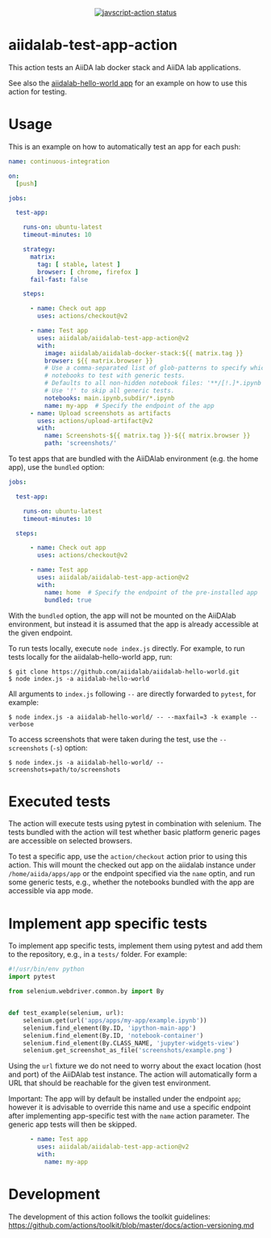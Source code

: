 <p align="center">
  <a href="https://github.com/actions/javascript-action/actions"><img alt="javscript-action status" src="https://github.com/actions/javascript-action/workflows/units-test/badge.svg"></a>
</p>

# aiidalab-test-app-action

This action tests an AiiDA lab docker stack and AiiDA lab applications.

See also the [aiidalab-hello-world app](https://github.com/aiidalab/aiidalab-hello-world) for an example on how to use this action for testing.

# Usage

This is an example on how to automatically test an app for each push:

<!-- start usage -->
```yaml
name: continuous-integration

on:
  [push]

jobs:

  test-app:

    runs-on: ubuntu-latest
    timeout-minutes: 10

    strategy:
      matrix:
        tag: [ stable, latest ]
        browser: [ chrome, firefox ]
      fail-fast: false

    steps:

      - name: Check out app
        uses: actions/checkout@v2

      - name: Test app
        uses: aiidalab/aiidalab-test-app-action@v2
        with:
          image: aiidalab/aiidalab-docker-stack:${{ matrix.tag }}
          browser: ${{ matrix.browser }}
          # Use a comma-separated list of glob-patterns to specify which
          # notebooks to test with generic tests.
          # Defaults to all non-hidden notebook files: '**/[!.]*.ipynb'
          # Use '!' to skip all generic tests.
          notebooks: main.ipynb,subdir/*.ipynb
          name: my-app  # Specify the endpoint of the app
      - name: Upload screenshots as artifacts
        uses: actions/upload-artifact@v2
        with:
          name: Screenshots-${{ matrix.tag }}-${{ matrix.browser }}
          path: 'screenshots/'
```
<!-- end usage -->

To test apps that are bundled with the AiiDAlab environment (e.g. the home app), use the ``bundled`` option:
```yaml
jobs:

  test-app:

    runs-on: ubuntu-latest
    timeout-minutes: 10

  steps:

      - name: Check out app
        uses: actions/checkout@v2

      - name: Test app
        uses: aiidalab/aiidalab-test-app-action@v2
        with:
          name: home  # Specify the endpoint of the pre-installed app
          bundled: true
```
With the ``bundled`` option, the app will not be mounted on the AiiDAlab environment, but instead it is assumed that the app is already accessible at the given endpoint.

To run tests locally, execute `node index.js` directly.
For example, to run tests locally for the aiidalab-hello-world app, run:

```console
$ git clone https://github.com/aiidalab/aiidalab-hello-world.git
$ node index.js -a aiidalab-hello-world
```
All arguments to ``index.js`` following ``--`` are directly forwarded to ``pytest``, for example:
```console
$ node index.js -a aiidalab-hello-world/ -- --maxfail=3 -k example --verbose
```

To access screenshots that were taken during the test, use the ``--screenshots`` (``-s``) option:
```console
$ node index.js -a aiidalab-hello-world/ --screenshots=path/to/screenshots
```

# Executed tests

The action will execute tests using pytest in combination with selenium.
The tests bundled with the action will test whether basic platform generic pages are accessible on selected browsers.

To test a specific app, use the `action/checkout` action prior to using this action.
This will mount the checked out app on the aiidalab instance under `/home/aiida/apps/app` or the endpoint specified via the ``name`` optin, and run some generic tests, e.g., whether the notebooks bundled with the app are accessible via app mode.

# Implement app specific tests

To implement app specific tests, implement them using pytest and add them to the repository, e.g., in a `tests/` folder.
For example:
```python
#!/usr/bin/env python
import pytest

from selenium.webdriver.common.by import By


def test_example(selenium, url):
    selenium.get(url('apps/apps/my-app/example.ipynb'))
    selenium.find_element(By.ID, 'ipython-main-app')
    selenium.find_element(By.ID, 'notebook-container')
    selenium.find_element(By.CLASS_NAME, 'jupyter-widgets-view')
    selenium.get_screenshot_as_file('screenshots/example.png')
```
Using the `url` fixture we do not need to worry about the exact location (host and port) of the AiiDAlab test instance.
The action will automatically form a URL that should be reachable for the given test environment.

Important: The app will by default be installed under the endpoint `app`; however it is advisable to override this name and use a specific endpoint after implementing app-specific test with the `name` action parameter.
The generic app tests will then be skipped.
```yaml
      - name: Test app
        uses: aiidalab/aiidalab-test-app-action@v2
        with:
          name: my-app
```

# Development

The development of this action follows the toolkit guidelines: https://github.com/actions/toolkit/blob/master/docs/action-versioning.md
